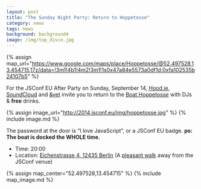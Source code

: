 ```yaml
---
layout: post
title: "The Sunday Night Party: Return to Hoppetosse"
category: news
tags: news
background: background4
image: /img/top_disco.jpg
---
```


{% assign map_url="https://www.google.com/maps/place/Hoppetosse/@52.497528,13.454715,17z/data=!3m1!4b1!4m2!3m1!1s0x47a84e5573a0df1d:0xfa102535b24107b5" %}

For the JSConf EU After Party on Sunday, September 14, [Hood.ie](http://hood.ie), [SoundCloud](https://soundcloud.com) and [&yet](https://andyet.com) invite you to return to the [Boat Hoppetosse](http://www.arena-berlin.de/hoppetosse/) with DJs & **free** drinks.

{% assign image_url="http://2014.jsconf.eu/img/hoppetosse.jpg" %}
{% include image.md %}

The password at the door is “I love JavaScript”, or a JSConf EU badge.
**ps: The boat is docked the WHOLE time.**

- Time: 20:00
- Location: <a href="{{ map_url }}">Eichenstrasse 4, 12435 Berlin</a> (A [pleasant walk](https://www.google.com/maps/dir/Radialsystem+V,+Holzmarktstra%C3%9Fe+33,+10243+Berlin,+Germany/52.4973386,13.4552222/@52.503115,13.433292,15z/data=!4m9!4m8!1m5!1m1!1s0x47a84e3900263f87:0xf3893f5141a5c0fc!2m2!1d13.428635!2d52.510387!1m0!3e2) away from the JSConf venue)

{% assign map_center="52.497528,13.454715" %}
{% include map_image.md %}
